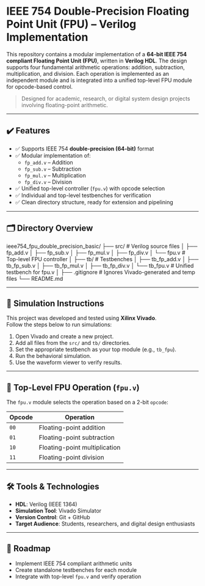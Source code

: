 # IEEE 754 Double-Precision Floating Point Unit (FPU) – Verilog Implementation

This repository contains a modular implementation of a **64-bit IEEE 754 compliant Floating Point Unit (FPU)**, written in **Verilog HDL**. The design supports four fundamental arithmetic operations: addition, subtraction, multiplication, and division. Each operation is implemented as an independent module and is integrated into a unified top-level FPU module for opcode-based control.

> Designed for academic, research, or digital system design projects involving floating-point arithmetic.

---

## ✔️ Features

- ✅ Supports IEEE 754 **double-precision (64-bit)** format
- ✅ Modular implementation of:
  - `fp_add.v` – Addition
  - `fp_sub.v` – Subtraction
  - `fp_mul.v` – Multiplication
  - `fp_div.v` – Division
- ✅ Unified top-level controller (`fpu.v`) with opcode selection
- ✅ Individual and top-level testbenches for verification
- ✅ Clean directory structure, ready for extension and pipelining

---

## 🗂️ Directory Overview

ieee754_fpu_double_precision_basic/
├── src/ # Verilog source files
│ ├── fp_add.v
│ ├── fp_sub.v
│ ├── fp_mul.v
│ ├── fp_div.v
│ └── fpu.v # Top-level FPU controller
│
├── tb/ # Testbenches
│ ├── tb_fp_add.v
│ ├── tb_fp_sub.v
│ ├── tb_fp_mul.v
│ ├── tb_fp_div.v
│ └── tb_fpu.v # Unified testbench for fpu.v
│
├── .gitignore # Ignores Vivado-generated and temp files
└── README.md 


---

## 🧪 Simulation Instructions

This project was developed and tested using **Xilinx Vivado**.  
Follow the steps below to run simulations:

1. Open Vivado and create a new project.
2. Add all files from the `src/` and `tb/` directories.
3. Set the appropriate testbench as your top module (e.g., `tb_fpu`).
4. Run the behavioral simulation.
5. Use the waveform viewer to verify results.

---

## 🧠 Top-Level FPU Operation (`fpu.v`)

The `fpu.v` module selects the operation based on a 2-bit `opcode`:

| Opcode | Operation     |
|--------  |----------------|
| `00`     | Floating-point addition  |
| `01`     | Floating-point subtraction |
| `10`     | Floating-point multiplication |
| `11`     | Floating-point division     |


---

## 🛠️ Tools & Technologies

- **HDL**: Verilog (IEEE 1364)
- **Simulation Tool**: Vivado Simulator
- **Version Control**: Git + GitHub
- **Target Audience**: Students, researchers, and digital design enthusiasts

---

## 🧭 Roadmap

-  Implement IEEE 754 compliant arithmetic units
-  Create standalone testbenches for each module
-  Integrate with top-level `fpu.v` and verify operation
